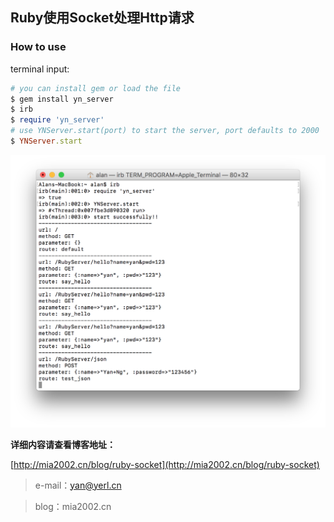 ## Ruby使用Socket处理Http请求

### How to use

terminal input:

```ruby
# you can install gem or load the file 
$ gem install yn_server
$ irb
$ require 'yn_server'
# use YNServer.start(port) to start the server, port defaults to 2000
$ YNServer.start
```

![](assets/terminal.png)

**详细内容请查看博客地址：**

[http://mia2002.cn/blog/ruby-socket](http://mia2002.cn/blog/ruby-socket)



>e-mail：yan@yerl.cn

>blog：mia2002.cn
